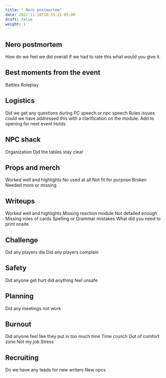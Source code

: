 ```yaml
---
title: " Nero postmortem"
date: 2022-11-10T10:33:21-05:00
draft: false
weight: 1
---
```

## Nero postmortem 
How do we feel we did overall if we had to rate this what would you give it.


## Best moments from the event

Battles
Roleplay

## Logistics 

Did we get any questions during PC speech or npc speech
Rules issues could we have addressed this with a clarification on the module. Add to opening for next event 
Holds 

## NPC shack

Organization 
Did the tables stay clear

## Props and merch

Worked well and highlights
No used at all
Not fit for purpose
Broken
Needed more or missing

## Writeups

Worked well and highlights
Missing reaction module
Not detailed enough
Missing roles of cards
Spelling or Grammar mistakes
What did you need to print onsite


## Challenge

Did any players die
Did any players complain


## Safety

Did anyone get hurt
did anything feel unsafe

## Planning 

Did any meetings not work

## Burnout 

Did anyone feel like they put in too much time 
Time crunch
Out of comfort zone
Not my job
Stress

## Recruiting 

Do we have any leads for new writers
New npcs 

